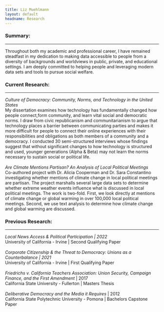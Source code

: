 ```yaml
---
title: Liz Muehlmann
layout: default
headname: Research
---
```


<div class="container">
  <div class = "row">
    <div class="content-column-text col-lg">
      <h3>Summary:</h3>
      <hr class = "h-line"> 
      <p>        
          Throughout both my academic and professional career, I have remained
          steadfast in my dedication to making data accessible to people from a
          diversity of backgrounds and worldviews in public, private, and
          educational settings. I am deeply committed to helping people and
          leveraging modern data sets and tools to pursue social welfare.
      </p>
    </div>
  </div>
  <div class = "row">
    <div class="content-column-text col-lg">
      <h3>Current Research:</h3>
      <hr class = "h-line">
      <p> 
        <i> Culture of Democracy: Community, Norms, and Technology in the United States</i> <br>
        My dissertation examines how technology has fundamentally changed how people connect,form community, and learn vital social and democratic norms. I draw from civic republicanism and communitarianism to argue that technology places a barrier between communicating parties and makes it more difficult for people to connect their online experiences with their responsibilities and obligations as both members of a community and a democracy. I conducted 30 semi-structured interviews whose findings suggest that without significant changes to how technology is structured and used, younger generations (Alpha & Beta) may not learn the norms necessary to sustain social or political life. 
        <br><br>
        <i>Are Climate Mentions Partisan? An Analysis of Local Political Meetings</i><br>
        Co-authored project with Dr. Alicia Cooperman and Dr. Sara Constantino investigating whether mentions of climate change in local political meetings are partisan. The project marshalls several large data sets to determine whether extreme weather events influence what is discussed in local political meetings. The work is two-fold. First, we look directly at mentions of climate change or global warming in over 100,000 local political meetings. Second, we use text analysis to determine how climate change and global warming are discussed. 
      </p>
      </div>
    </div>

  <div class = "row">
    <div class="content-column-text col-lg">
      <h3>Previous Research:</h3>
      <hr class = "h-line">
        <p>
        <i>Local News Access & Political Participation | 2022</i>
          <br>University of California - Irvine | Second Qualifying Paper
          <br><br>
        <i>Corporate Citizenship & the Threat to Democracy: Unions as a Counterbalance | 2021</i>
          <br>University of California - Irvine | First Qualifying Paper
          <br><br>    
        <i>Friedrichs v. California Teachers Association: Union Security, Campaign Finance, and the First Amendment </i> | 2017
          <br>California State University - Fullerton | Masters Thesis
          <br><br>
          <i>Deliberative Democracy and the Media it Requires </i>| 2012
        <br>California State Polytechnic University - Pomona | Bachelors Capstone Paper
      </p>
    </div>
  </div>
</div>
